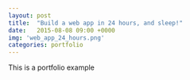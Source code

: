 ```yaml
---
layout: post
title:  "Build a web app in 24 hours, and sleep!"
date:   2015-08-08 09:00 +0000
img: 'web_app_24_hours.png'
categories: portfolio
---
```


This is a portfolio example